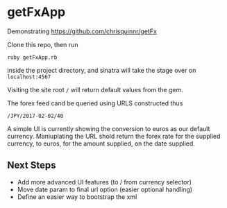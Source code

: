 # getFxApp

Demonstrating https://github.com/chrisquinnr/getFx

Clone this repo, then run 

`ruby getFxApp.rb`

inside the project directory, and sinatra will take the stage over on `localhost:4567`

Visiting the site root `/` will return default values from the gem.

The forex feed cand be queried using URLS constructed thus

`/JPY/2017-02-02/40`

A simple UI is currently showing the conversion to euros as our default currency. Maniuplating the URL shold return the forex rate for the supplied currency, to euros, for the amount supplied, on the date supplied.

## Next Steps
* Add more advanced UI features (to / from currency selector)
* Move date param to final url option (easier optional handling)
* Define an easier way to bootstrap the xml


